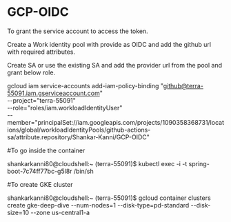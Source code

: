 # GCP-OIDC

To grant the service account to access the token.

Create a Work identity pool with provide as OIDC and add the github url with required attributes.

Create SA or use the existing SA and add the provider url from the pool and grant below role.

gcloud iam service-accounts add-iam-policy-binding "github@terra-55091.iam.gserviceaccount.com" \
  --project="terra-55091" \
  --role="roles/iam.workloadIdentityUser" \
  --member="principalSet://iam.googleapis.com/projects/1090358368731/locations/global/workloadIdentityPools/github-actions-sa/attribute.repository/Shankar-Kanni/GCP-OIDC"


  #To go inside the container
  
  shankarkanni80@cloudshell:~ (terra-55091)$ kubectl exec -i -t spring-boot-7c74ff77bc-g5l8r /bin/sh

  #To create GKE cluster
  
  shankarkanni80@cloudshell:~ (terra-55091)$ gcloud container clusters create gke-deep-dive --num-nodes=1 --disk-type=pd-standard --disk-size=10 --zone us-central1-a
